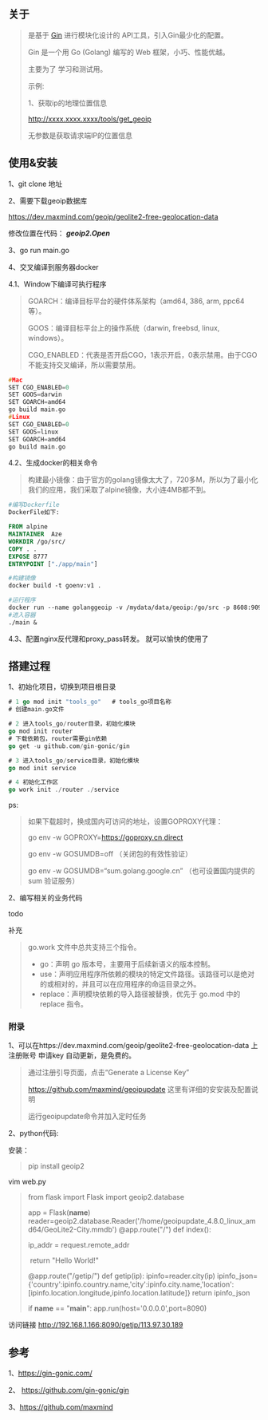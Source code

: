 ## 关于

> 是基于 [Gin](https://github.com/gin-gonic/gin) 进行模块化设计的 API工具，引入Gin最少化的配置。
>
> Gin 是一个用 Go (Golang) 编写的 Web 框架，小巧、性能优越。
>
> 主要为了 学习和测试用。
>
> 示例:
>
> 1、获取ip的地理位置信息
>
> http://xxxx.xxxx.xxxx/tools/get_geoip
>
> 无参数是获取请求端IP的位置信息



## 使用&安装

1、git clone 地址



2、需要下载geoip数据库

https://dev.maxmind.com/geoip/geolite2-free-geolocation-data

修改位置在代码： ***geoip2.Open***



3、go run main.go



4、交叉编译到服务器docker

4.1、Window下编译可执行程序

> GOARCH：编译目标平台的硬件体系架构（amd64, 386, arm, ppc64等）。
>
> GOOS：编译目标平台上的操作系统（darwin, freebsd, linux, windows）。
>
> CGO_ENABLED：代表是否开启CGO，1表示开启，0表示禁用。由于CGO不能支持交叉编译，所以需要禁用。

```c
#Mac
SET CGO_ENABLED=0 
SET GOOS=darwin 
SET GOARCH=amd64 
go build main.go
#Linux
SET CGO_ENABLED=0 
SET GOOS=linux 
SET GOARCH=amd64 
go build main.go
```

4.2、生成docker的相关命令

> 构建最小镜像：由于官方的golang镜像太大了，720多M，所以为了最小化我们的应用，我们采取了alpine镜像，大小连4MB都不到。

```dockerfile
#编写Dockerfile
DockerFile如下:

FROM alpine
MAINTAINER  Aze
WORKDIR /go/src/
COPY . .
EXPOSE 8777
ENTRYPOINT ["./app/main"]

#构建镜像
docker build -t goenv:v1 .

#运行程序
docker run --name golanggeoip -v /mydata/data/geoip:/go/src -p 8608:9090 -it --privileged -u root  --entrypoint /bin/sh goenv:v1
#进入容器
./main &
```

4.3、配置nginx反代理和proxy_pass转发。 就可以愉快的使用了



## 搭建过程

1、初始化项目，切换到项目根目录

``` go mod init "自己项目的项目名"
# 1 go mod init "tools_go"   # tools_go项目名称
# 创建main.go文件

# 2 进入tools_go/router目录，初始化模块
go mod init router
# 下载依赖包，router需要gin依赖
go get -u github.com/gin-gonic/gin

# 3 进入tools_go/service目录，初始化模块
go mod init service

# 4 初始化工作区
go work init ./router ./service
```

ps:

> 如果下载超时，换成国内可访问的地址，设置GOPROXY代理：
>
> go env -w GOPROXY=https://goproxy.cn,direct
>
> go env -w GOSUMDB=off （关闭包的有效性验证）
>
> go env -w GOSUMDB=“sum.golang.google.cn” （也可设置国内提供的sum 验证服务）

2、编写相关的业务代码

todo

补充

> go.work 文件中总共支持三个指令。
>
> - go：声明 go 版本号，主要用于后续新语义的版本控制。
> - use：声明应用程序所依赖的模块的特定文件路径。该路径可以是绝对的或相对的，并且可以在应用程序的命运目录之外。
> - replace：声明模块依赖的导入路径被替换，优先于 go.mod 中的 replace 指令。



### 附录

1、可以在https://dev.maxmind.com/geoip/geolite2-free-geolocation-data 上注册账号 申请key 自动更新，是免费的。

> 通过注册引导页面，点击“Generate a License Key”
>
> https://github.com/maxmind/geoipupdate
> 这里有详细的安安装及配置说明
>
> 运行geoipupdate命令并加入定时任务

2、python代码:

安装：

> pip install geoip2

vim web.py

> from flask import Flask
> import geoip2.database
>
> app = Flask(__name__)
> reader=geoip2.database.Reader('/home/geoipupdate_4.8.0_linux_amd64/GeoLite2-City.mmdb')
> @app.route("/")
> def index():
>
>    ip_addr = request.remote_addr
>
> ​    return "Hello World!"
>
> @app.route("/getip/<ip>")
> def getip(ip):
>     ipinfo=reader.city(ip)
>     ipinfo_json={'country':ipinfo.country.name,'city':ipinfo.city.name,'location':[ipinfo.location.longitude,ipinfo.location.latitude]}
>     return ipinfo_json
>
> if __name__ == "__main__":
>     app.run(host='0.0.0.0',port=8090)

访问链接 http://192.168.1.166:8090/getip/113.97.30.189

## 参考

1、https://gin-gonic.com/

2、 https://github.com/gin-gonic/gin

3、https://github.com/maxmind









